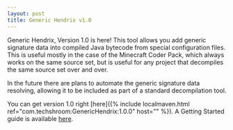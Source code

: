 ```yaml
---
layout: post
title: Generic Hendrix v1.0
---
```


Generic Hendrix, Version 1.0 is here! This tool allows you add generic signature data into compiled Java bytecode from special configuration files. This is useful mostly in the case of the Minecraft Coder Pack, which always works on the same source set, but is useful for any project that decompiles the same source set over and over.

In the future there are plans to automate the generic signature data resolving, allowing it to be included as part of a standard decompilation tool.

You can get version 1.0 right [here]({% include localmaven.html ref="com.techshroom:GenericHendrix:1.0.0" host="" %}). A Getting Started guide is available [here](/docs/generic-hendrix/guides/manual.md).

